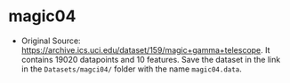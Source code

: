 # magic04 
 - Original Source: https://archive.ics.uci.edu/dataset/159/magic+gamma+telescope. It contains 19020 datapoints and 10 features. Save the dataset in the link in the `Datasets/magci04/` folder with the name `magic04.data`.
